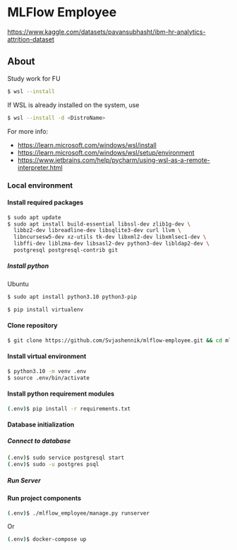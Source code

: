 MLFlow Employee
===

https://www.kaggle.com/datasets/pavansubhasht/ibm-hr-analytics-attrition-dataset
## About
Study work for FU

```bash
$ wsl --install
```
If WSL is already installed on the system, use 
```bash
$ wsl --install -d <DistroName>
```

For more info:
* https://learn.microsoft.com/windows/wsl/install
* https://learn.microsoft.com/windows/wsl/setup/environment
* https://www.jetbrains.com/help/pycharm/using-wsl-as-a-remote-interpreter.html


### Local environment

#### Install required packages

```bash
$ sudo apt update
$ sudo apt install build-essential libssl-dev zlib1g-dev \
  libbz2-dev libreadline-dev libsqlite3-dev curl llvm \
  libncursesw5-dev xz-utils tk-dev libxml2-dev libxmlsec1-dev \
  libffi-dev liblzma-dev libsasl2-dev python3-dev libldap2-dev \
  postgresql postgresql-contrib git
```
##### Install python
Ubuntu
```bash
$ sudo apt install python3.10 python3-pip 
```

```bash
$ pip install virtualenv
```

#### Clone repository

```bash
$ git clone https://github.com/Svjashennik/mlflow-employee.git && cd mlflow-employee
```

#### Install virtual environment

```bash
$ python3.10 -m venv .env
$ source .env/bin/activate
```

#### Install python requirement modules

```bash
(.env)$ pip install -r requirements.txt
```
#### Database initialization

##### Connect to database
```bash
(.env)$ sudo service postgresql start
(.env)$ sudo -u postgres psql
```



##### Run Server
#### Run project components

```bash
(.env)$ ./mlflow_employee/manage.py runserver
```
Or
```bash
(.env)$ docker-compose up
```